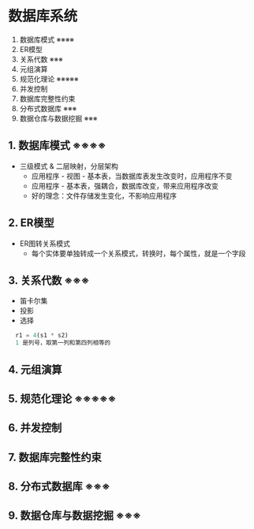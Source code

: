 # 数据库系统
1. 数据库模式 ※※※※
2. ER模型
3. 关系代数 ※※※
4. 元组演算
5. 规范化理论 ※※※※※
6. 并发控制
7. 数据库完整性约束
8. 分布式数据库 ※※※
9. 数据仓库与数据挖掘 ※※※


## 1. 数据库模式 ※※※※
* 三级模式 & 二层映射，分层架构
  * 应用程序 - 视图 - 基本表，当数据库表发生改变时，应用程序不变
  * 应用程序 - 基本表，强耦合，数据库改变，带来应用程序改变
  * 好的理念：文件存储发生变化，不影响应用程序


## 2. ER模型
* ER图转关系模式
  * 每个实体要单独转成一个关系模式，转换时，每个属性，就是一个字段


## 3. 关系代数 ※※※
* 笛卡尔集
* 投影
* 选择

```jsx
  r1 = 4(s1 * s2)
  1 是列号，取第一列和第四列相等的

```



## 4. 元组演算



## 5. 规范化理论 ※※※※※



## 6. 并发控制



## 7. 数据库完整性约束



## 8. 分布式数据库 ※※※



## 9. 数据仓库与数据挖掘 ※※※